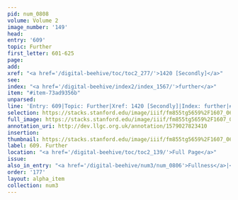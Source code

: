 ```yaml
---
pid: num_0808
volume: Volume 2
image_number: '149'
head: 
entry: '609'
topic: Further
first_letter: 601-625
page: 
add: 
xref: "<a href='/digital-beehive/toc/toc2_277/'>1420 [Secondly]</a>"
see: 
index: "<a href='/digital-beehive/index2/index_1567/'>further</a>"
item: "#item-73ad9356b"
unparsed: 
line: 'Entry: 609|Topic: Further|Xref: 1420 [Secondly]|Index: further|#item-73ad9356b'
selection: https://stacks.stanford.edu/image/iiif/fm855tg5659%2F1607_0616/429,1996,2729,108/full/0/default.jpg
full_image: https://stacks.stanford.edu/image/iiif/fm855tg5659%2F1607_0616/full/full/0/default.jpg
annotation_uri: http://dev.llgc.org.uk/annotation/1579027823410
insertion: 
thumbnail: https://stacks.stanford.edu/image/iiif/fm855tg5659%2F1607_0616/429,1996,600,180/250,/0/default.jpg
label: 609. Further
location: "<a href='/digital-beehive/toc/toc2_139/'>Full Page</a>"
issue: 
also_in_entry: "<a href='/digital-beehive/num3/num_0806'>Fullness</a>|<a href='/digital-beehive/num3/num_0807'>More</a>"
order: '177'
layout: alpha_item
collection: num3
---
```

